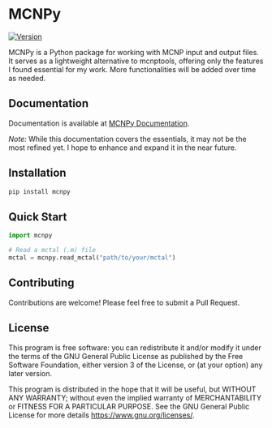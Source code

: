 # MCNPy

[![Version](https://img.shields.io/badge/version-0.1.3-blue.svg)](https://github.com/monleon96/MCNPy)

MCNPy is a Python package for working with MCNP input and output files. It serves as a lightweight alternative to mcnptools, offering only the features I found essential for my work. More functionalities will be added over time as needed.

## Documentation

Documentation is available at [MCNPy Documentation](https://mcnpy.readthedocs.io/en/latest/#).

*Note:* While this documentation covers the essentials, it may not be the most refined yet. I hope to enhance and expand it in the near future.

## Installation

```bash
pip install mcnpy
```

## Quick Start

```python
import mcnpy

# Read a mctal (.m) file
mctal = mcnpy.read_mctal("path/to/your/mctal")
```

## Contributing

Contributions are welcome! Please feel free to submit a Pull Request.

## License

This program is free software: you can redistribute it and/or modify it under the terms of the GNU General Public License as published by the Free Software Foundation, either version 3 of the License, or (at your option) any later version.

This program is distributed in the hope that it will be useful, but WITHOUT ANY WARRANTY; without even the implied warranty of MERCHANTABILITY or FITNESS FOR A PARTICULAR PURPOSE. See the GNU General Public License for more details <https://www.gnu.org/licenses/>.
